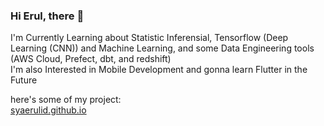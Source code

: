 ### Hi Erul, there 👋

I'm Currently Learning about Statistic Inferensial, Tensorflow (Deep Learning (CNN)) and Machine Learning, and some Data Engineering tools (AWS Cloud, Prefect, dbt, and redshift)<br>
I'm also Interested in Mobile Development and gonna learn Flutter in the Future

here's some of my project:<br>
[syaerulid.github.io](https://syaerulid.github.io/)

<!--
**syaerulid/syaerulid** is a ✨ _special_ ✨ repository because its `README.md` (this file) appears on your GitHub profile.

Here are some ideas to get you started:

- 🔭 I’m currently working on ...
- 🌱 I’m currently learning ...
- 👯 I’m looking to collaborate on ...
- 🤔 I’m looking for help with ...
- 💬 Ask me about ...
- 📫 How to reach me: ...
- 😄 Pronouns: ...
- ⚡ Fun fact: ...
-->
